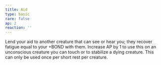 ```yaml
---
title: Aid
type: basic
rare: false
ap: 2
reaction: ''
---
```


Lend your aid to another creature that can see or hear you; they recover fatigue equal to your +BOND with them. Increase AP by 1 to use this on an unconscious creature you can touch or to stabilize a dying creature. This can only be used once per short rest per creature.

